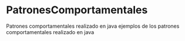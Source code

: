 # PatronesComportamentales
Patrones comportamentales realizado en java
ejemplos de los patrones comportamentales realizado en java
